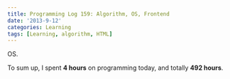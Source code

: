 ```yaml
---
title: Programming Log 159: Algorithm, OS, Frontend
date: '2013-9-12'
categories: Learning
tags: [Learning, algorithm, HTML]
---
```


OS.

To sum up, I spent **4 hours** on programming today, and totally **492 hours**.